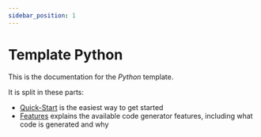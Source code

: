 ```yaml
---
sidebar_position: 1
---
```


# Template Python

This is the documentation for the *Python* template.

It is split in these parts:

* [Quick-Start](quickstart/index.md) is the easiest way to get started
* [Features](features/features.md) explains the available code generator features, including what code is generated and why